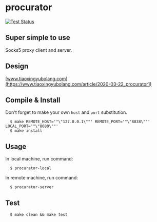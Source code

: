 # procurator

[![Test Status](https://github.com/derekchuank/procurator/workflows/Test/badge.svg)](https://github.com/derekchuank/procurator/actions)

## Super simple to use

Socks5 proxy client and server.

## Design

[www.tiaoxingyubolang.com](https://www.tiaoxingyubolang.com/article/2020-03-22_procurator1)

## Compile & Install

Don't forget to make your own `host` and `port` substitution.
```
  $ make REMOTE_HOST='"\"127.0.0.1\""' REMOTE_PORT='"\"8838\""' LOCAL_PORT='"\"8080\""'
  $ make install
```

## Usage

In local machine, run command:
```
  $ procurator-local
```

In remote machine, run command:
```
  $ procurator-server
```

## Test
```
  $ make clean && make test
```
